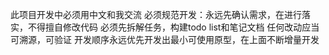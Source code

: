 此项目开发中必须用中文和我交流
必须规范开发：永远先确认需求，在进行落实，不得擅自修改代码
必须先拆解任务，构建todo list和笔记文档
任何改动应当可溯源，可验证
开发顺序永远优先开发出最小可使用原型，在上面不断增量开发